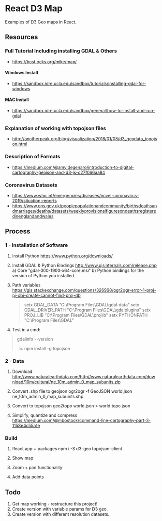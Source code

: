 # React D3 Map

Examples of D3 Geo maps in React.

## Resources

### Full Tutorial Including installing GDAL & Others

* https://bost.ocks.org/mike/map/

#### Windows Install

* https://sandbox.idre.ucla.edu/sandbox/tutorials/installing-gdal-for-windows

#### MAC Install

* https://sandbox.idre.ucla.edu/sandbox/general/how-to-install-and-run-gdal

### Explanation of working with topojson files

* http://anotherpeak.org/blog/visualization/2018/01/08/d3_geodata_topojson.html

### Description of Formats 

* https://medium.com/@amy.degenaro/introduction-to-digital-cartography-geojson-and-d3-js-c27f066aa84

### Coronavirus Datasets

* https://www.who.int/emergencies/diseases/novel-coronavirus-2019/situation-reports
* https://www.ons.gov.uk/peoplepopulationandcommunity/birthsdeathsandmarriages/deaths/datasets/weeklyprovisionalfiguresondeathsregisteredinenglandandwales

## Process

### 1 - Installation of Software

1) Install Python
    https://www.python.org/downloads/

2)  Install GDAL & Python Bindings
    http://www.gisinternals.com/release.php
    a)  Core "gdal-300-1900-x64-core.msi"
    b) Python bindings for the version of Python you installed

3) Path variables
    https://gis.stackexchange.com/questions/326968/ogr2ogr-error-1-proj-pj-obj-create-cannot-find-proj-db
    
    >setx GDAL_DATA "C:\Program Files\GDAL\gdal-data"
     setx GDAL_DRIVER_PATH "C:\Program Files\GDAL\gdalplugins"
     setx PROJ_LIB "C:\Program Files\GDAL\projlib"
     setx PYTHONPATH "C:\Program Files\GDAL\"

4) Test in a cmd:

> gdalinfo --version
>
>5) npm install -g topojson

### 2 - Data

1) Download
    http://www.naturalearthdata.com/http//www.naturalearthdata.com/download/10m/cultural/ne_10m_admin_0_map_subunits.zip
    
2) Convert .shp file to geojson
     ogr2ogr -f GeoJSON world.json ne_10m_admin_0_map_subunits.shp

3) Convert to topojson
    geo2topo world.json > world.topo.json

4) Simplify, quantize and compress
    https://medium.com/@mbostock/command-line-cartography-part-3-1158e4c55a1e

### Build

1) React app + packages
    npm i -S d3-geo topojson-client
    
2) Show map
3) Zoom + pan functionality
4) Add data points

## Todo

1) Get map working - restructure this project!
2) Create version with variable params for D3 geo.
3) Create version with different resolution datasets.
